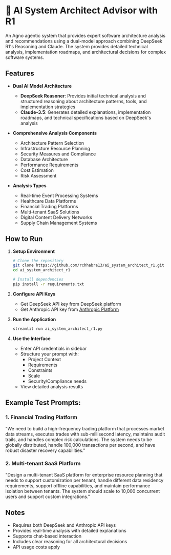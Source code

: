 # 🤖 AI System Architect Advisor with R1

An Agno agentic system that provides expert software architecture analysis and recommendations using a dual-model approach combining DeepSeek R1's Reasoning and Claude. The system provides detailed technical analysis, implementation roadmaps, and architectural decisions for complex software systems.

## Features

- **Dual AI Model Architecture**
  - **DeepSeek Reasoner**: Provides initial technical analysis and structured reasoning about architecture patterns, tools, and implementation strategies
  - **Claude-3.5**: Generates detailed explanations, implementation roadmaps, and technical specifications based on DeepSeek's analysis

- **Comprehensive Analysis Components**
  - Architecture Pattern Selection
  - Infrastructure Resource Planning
  - Security Measures and Compliance
  - Database Architecture
  - Performance Requirements
  - Cost Estimation
  - Risk Assessment

- **Analysis Types**
  - Real-time Event Processing Systems
  - Healthcare Data Platforms
  - Financial Trading Platforms
  - Multi-tenant SaaS Solutions
  - Digital Content Delivery Networks
  - Supply Chain Management Systems

## How to Run

1. **Setup Environment**
   ```bash
   # Clone the repository
   git clone https://github.com/rchhabra13/ai_system_architect_r1.git
   cd ai_system_architect_r1
   
   # Install dependencies
   pip install -r requirements.txt
   ```

2. **Configure API Keys**
   - Get DeepSeek API key from DeepSeek platform
   - Get Anthropic API key from [Anthropic Platform](https://www.anthropic.com)

3. **Run the Application**
   ```bash
   streamlit run ai_system_architect_r1.py
   ```

4. **Use the Interface**
   - Enter API credentials in sidebar
   - Structure your prompt with:
     - Project Context
     - Requirements
     - Constraints
     - Scale
     - Security/Compliance needs
   - View detailed analysis results

## Example Test Prompts:

### 1. Financial Trading Platform
"We need to build a high-frequency trading platform that processes market data streams, executes trades with sub-millisecond latency, maintains audit trails, and handles complex risk calculations. The system needs to be globally distributed, handle 100,000 transactions per second, and have robust disaster recovery capabilities."
### 2. Multi-tenant SaaS Platform
"Design a multi-tenant SaaS platform for enterprise resource planning that needs to support customization per tenant, handle different data residency requirements, support offline capabilities, and maintain performance isolation between tenants. The system should scale to 10,000 concurrent users and support custom integrations."

## Notes

- Requires both DeepSeek and Anthropic API keys
- Provides real-time analysis with detailed explanations
- Supports chat-based interaction
- Includes clear reasoning for all architectural decisions
- API usage costs apply



<!-- Updated: 2025-09-16 -->

<!-- Updated: 2025-09-16 -->

<!-- Updated: 2025-09-16 -->

<!-- Updated: 2025-09-16 -->

<!-- Updated: 2025-09-16 -->

<!-- Updated: 2025-09-16 -->

<!-- Updated: 2025-09-16 -->

<!-- Updated: 2025-09-16 -->

<!-- Updated: 2025-09-16 -->

<!-- Updated: 2025-09-16 -->

<!-- Updated: 2025-09-16 -->

<!-- Updated: 2025-09-16 -->

<!-- Updated: 2025-09-16 -->

<!-- Updated: 2025-09-16 -->
